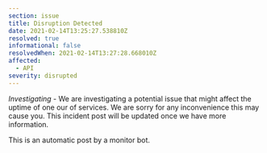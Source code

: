 ```yaml
---
section: issue
title: Disruption Detected
date: 2021-02-14T13:25:27.538810Z
resolved: true
informational: false
resolvedWhen: 2021-02-14T13:27:28.668010Z
affected:
  - API
severity: disrupted
---
```

*Investigating* - We are investigating a potential issue that might affect the uptime of one our of services. We are sorry for any inconvenience this may cause you. This incident post will be updated once we have more information.

This is an automatic post by a monitor bot.
        